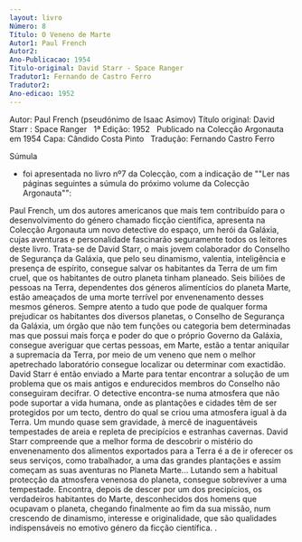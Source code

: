 ```yaml
---
layout: livro
Número: 8
Título: O Veneno de Marte
Autor1: Paul French
Autor2: 
Ano-Publicacao: 1954
Titulo-original: David Starr - Space Ranger
Tradutor1: Fernando de Castro Ferro
Tradutor2: 
Ano-edicao: 1952
---
```

Autor: Paul French (pseudónimo de Isaac Asimov)
Título original: David Starr : Space Ranger
 
1ª Edição: 1952
 
Publicado na Colecção Argonauta em 1954
Capa: Cândido Costa Pinto 
 
Tradução: Fernando Castro Ferro

Súmula
 - foi apresentada no livro nº7 da Colecção, com a indicação de ""Ler nas
 páginas seguintes a súmula do próximo volume da Colecção Argonauta"":

Paul French, um dos autores americanos que mais tem contribuído para o desenvolvimento do género chamado ficção científica, apresenta na Colecção Argonauta um novo detective do espaço, um herói da Galáxia, cujas aventuras e personalidade fascinarão seguramente todos os leitores deste livro. Trata-se de David Starr, o mais jovem colaborador do Conselho de Segurança da Galáxia, que pelo seu dinamismo, valentia, inteligência e presença de espírito, consegue salvar os habitantes da Terra de um fim cruel, que os habitantes de outro planeta tinham planeado.
Seis biliões de pessoas na Terra, dependentes dos géneros alimentícios do planeta Marte, estão ameaçados de uma morte terrível por envenenamento desses mesmos géneros. Sempre atento a tudo que pode de qualquer forma prejudicar os habitantes dos diversos planetas, o Conselho de Segurança da Galáxia, um órgão que não tem funções ou categoria bem determinadas mas que possui mais força e poder do que o próprio Governo da Galáxia, consegue averiguar que certas pessoas, em Marte, estão a tentar aniquilar a supremacia da Terra, por meio de um veneno que nem o melhor apetrechado laboratório consegue localizar ou determinar com exactidão.
David Starr é então enviado a Marte para tentar encontrar a solução de um problema que os mais antigos e endurecidos membros do Conselho não conseguiram decifrar. O detective encontra-se numa atmosfera que não pode suportar a vida humana, onde as plantações e cidades têm de ser protegidos por um tecto, dentro do qual se criou uma atmosfera igual à da Terra. Um mundo quase sem gravidade, à mercê de inaguentáveis tempestades de areia e repleta de precipícios e estranhas cavernas. David Starr compreende que a melhor forma de descobrir o mistério do envenenamento dos alimentos exportados para a Terra é a de ir oferecer os seus serviços, como trabalhador, a uma das grandes plantações e assim começam as suas aventuras no Planeta Marte... Lutando sem a habitual protecção da atmosfera venenosa do planeta, consegue sobreviver a uma tempestade. Encontra, depois de descer por um dos precipícios, os verdadeiros habitantes do Marte, desconhecidos dos homens que ocupavam o planeta, chegando finalmente ao fim da sua missão, num crescendo de dinamismo, interesse e originalidade, que são qualidades indispensáveis no emotivo género da ficção científica. 
.
